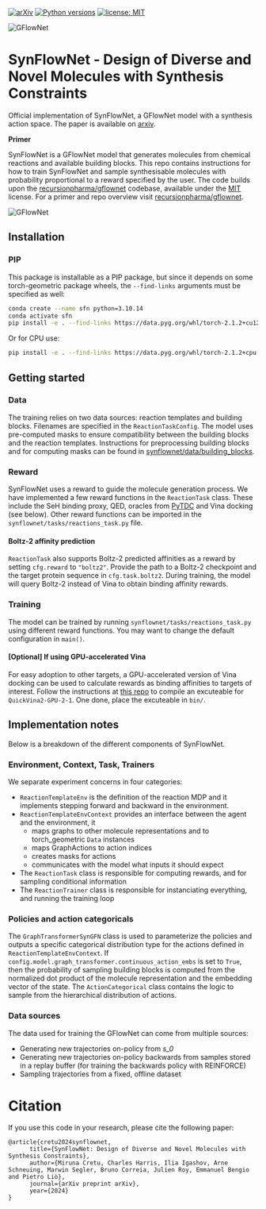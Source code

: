 

[![arXiv](https://img.shields.io/badge/arXiv-1234.56789-b31b1b.svg)](https://arxiv.org/abs/2405.01155)
[![Python versions](https://img.shields.io/badge/Python-3.9%2B-blue)](https://www.python.org/downloads/)
[![license: MIT](https://img.shields.io/badge/License-MIT-purple.svg)](LICENSE)

![GFlowNet](docs/synflownet_logo.png)

# SynFlowNet - Design of Diverse and Novel Molecules with Synthesis Constraints

Official implementation of SynFlowNet, a GFlowNet model with a synthesis action space. The paper is available on [arxiv](https://arxiv.org/abs/2405.01155).

**Primer**

SynFlowNet is a GFlowNet model that generates molecules from chemical reactions and available building blocks. This repo contains instructions for how to train SynFlowNet and sample synthesisable molecules with probability proportional to a reward specified by the user. The code builds upon the [recursionpharma/gflownet](https://github.com/recursionpharma/gflownet) codebase, available under the [MIT](https://github.com/recursionpharma/gflownet/blob/trunk/LICENSE) license. For a primer and repo overview visit [recursionpharma/gflownet](https://github.com/recursionpharma/gflownet).

![GFlowNet](docs/concept.png)

## Installation

### PIP

This package is installable as a PIP package, but since it depends on some torch-geometric package wheels, the `--find-links` arguments must be specified as well:

```bash
conda create --name sfn python=3.10.14
conda activate sfn
pip install -e . --find-links https://data.pyg.org/whl/torch-2.1.2+cu121.html
```
Or for CPU use:

```bash
pip install -e . --find-links https://data.pyg.org/whl/torch-2.1.2+cpu.html
```

## Getting started

### Data

The training relies on two data sources: reaction templates and building blocks. Filenames are specified in the `ReactionTaskConfig`. The model uses pre-computed masks to ensure compatibility between the building blocks and the reaction templates. Instructions for preprocessing building blocks and for computing masks can be found in [synflownet/data/building_blocks](https://github.com/mirunacrt/synflownet/tree/main/src/synflownet/data/building_blocks).

### Reward

SynFlowNet uses a reward to guide the molecule generation process. We have implemented a few reward functions in the `ReactionTask` class. These include the SeH binding proxy, QED, oracles from [PyTDC](https://pypi.org/project/PyTDC/) and Vina docking (see below). Other reward functions can be imported in the `synflownet/tasks/reactions_task.py` file.

#### Boltz-2 affinity prediction

`ReactionTask` also supports Boltz-2 predicted affinities as a reward by setting `cfg.reward` to `"boltz2"`. Provide the path to a Boltz-2 checkpoint and the target protein sequence in `cfg.task.boltz2`. During training, the model will query Boltz-2 instead of Vina to obtain binding affinity rewards.

### Training

The model can be trained by running `synflownet/tasks/reactions_task.py` using different reward functions. You may want to change the default configuration in `main()`.

#### [Optional] If using GPU-accelerated Vina

For easy adoption to other targets, a GPU-accelerated version of Vina docking can be used to calculate rewards as binding affinities to targets of interest. Follow the instructions at [this repo](https://github.com/DeltaGroupNJUPT/Vina-GPU-2.1) to compile an excuteable for `QuickVina2-GPU-2-1`. One done, place the excuteable in `bin/`.

## Implementation notes

Below is a breakdown of the different components of SynFlowNet. 

### Environment, Context, Task, Trainers

We separate experiment concerns in four categories:

- `ReactionTemplateEnv` is the definition of the reaction MDP and it implements stepping forward and backward in the environment.
- `ReactionTemplateEnvContext` provides an interface between the agent and the environment, it
  - maps graphs to other molecule representations and to torch_geometric `Data` instances 
  - maps GraphActions to action indices
  - creates masks for actions
  - communicates with the model what inputs it should expect
- The `ReactionTask` class is responsible for computing rewards, and for sampling conditional information
- The `ReactionTrainer` class is responsible for instanciating everything, and running the training loop

### Policies and action categoricals

The `GraphTransformerSynGFN` class is used to parameterize the policies and outputs a specific categorical distribution type for the actions defined in `ReactionTemplateEnvContext`. If `config.model.graph_transformer.continuous_action_embs` is set to `True`, then the probability of sampling building blocks is computed from the normalized dot product of the molecule representation and the embedding vector of the state. The `ActionCategorical` class contains the logic to sample from the hierarchical distribution of actions. 

### Data sources

The data used for training the GFlowNet can come from multiple sources:
- Generating new trajectories on-policy from _s_0_
- Generating new trajectories on-policy backwards from samples stored in a replay buffer (for training the backwards policy with REINFORCE)
- Sampling trajectories from a fixed, offline dataset

# Citation

If you use this code in your research, please cite the following paper:

```
@article{cretu2024synflownet,
      title={SynFlowNet: Design of Diverse and Novel Molecules with Synthesis Constraints},
      author={Miruna Cretu, Charles Harris, Ilia Igashov, Arne Schneuing, Marwin Segler, Bruno Correia, Julien Roy, Emmanuel Bengio and Pietro Liò},
      journal={arXiv preprint arXiv},
      year={2024}
}
```
